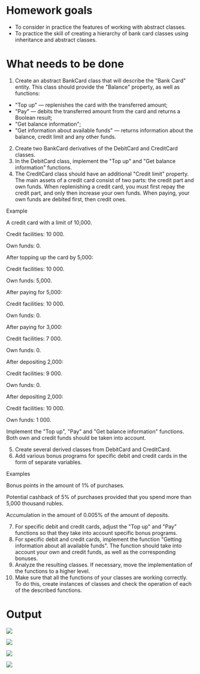 # Homework goals
- To consider in practice the features of working with abstract classes.
- To practice the skill of creating a hierarchy of bank card classes using inheritance and abstract classes.

# What needs to be done
1. Create an abstract BankCard class that will describe the "Bank Card" entity. This class should provide the "Balance" property, as well as functions: 
- "Top up" — replenishes the card with the transferred amount;
- "Pay" — debits the transferred amount from the card and returns a Boolean result;
- "Get balance information";
- "Get information about available funds" — returns information about the balance, credit limit and any other funds.
2. Create two BankCard derivatives of the DebitCard and CreditCard classes.
3. In the DebitCard class, implement the "Top up" and "Get balance information" functions.
4. The CreditCard class should have an additional "Credit limit" property. The main assets of a credit card consist of two parts: the credit part and own funds.
When replenishing a credit card, you must first repay the credit part, and only then increase your own funds.
When paying, your own funds are debited first, then credit ones.  


Example

A credit card with a limit of 10,000. 

Credit facilities: 10 000.

Own funds: 0. 



After topping up the card by 5,000:

Credit facilities: 10 000.

Own funds: 5,000. 

   

   After paying for 5,000:

   Credit facilities: 10 000.

   Own funds: 0.

   

   After paying for 3,000: 

   Credit facilities: 7 000.

   Own funds: 0.

   

   After depositing 2,000: 

   Credit facilities: 9 000.

   Own funds: 0.

   

   After depositing 2,000: 

   Credit facilities: 10 000.

   Own funds: 1 000.

   

Implement the "Top up", "Pay" and "Get balance information" functions. Both own and credit funds should be taken into account.
   
5. Create several derived classes from DebitCard and CreditCard.
6. Add various bonus programs for specific debit and credit cards in the form of separate variables. 


Examples 

Bonus points in the amount of 1% of purchases.

Potential cashback of 5% of purchases provided that you spend more than 5,000 thousand rubles.

Accumulation in the amount of 0.005% of the amount of deposits.



7. For specific debit and credit cards, adjust the "Top up" and "Pay" functions so that they take into account specific bonus programs.
8. For specific debit and credit cards, implement the function "Getting information about all available funds". The function should take into account your own and credit funds, as well as the corresponding bonuses.
9. Analyze the resulting classes. If necessary, move the implementation of the functions to a higher level.
10. Make sure that all the functions of your classes are working correctly. To do this, create instances of classes and check the operation of each of the described functions.

# Output
![](https://github.com/user-attachments/assets/0d319f4d-6fcd-4a4f-a4e8-82c7a3ed81c5)

![](https://github.com/user-attachments/assets/be1e04e5-83d9-4662-8947-029c6214be8a)

![](https://github.com/user-attachments/assets/ad936b65-2d6c-4e33-b6ea-58150b83281d)

![](https://github.com/user-attachments/assets/60ceb261-7a91-4eae-baf4-632fc7fff2aa)
